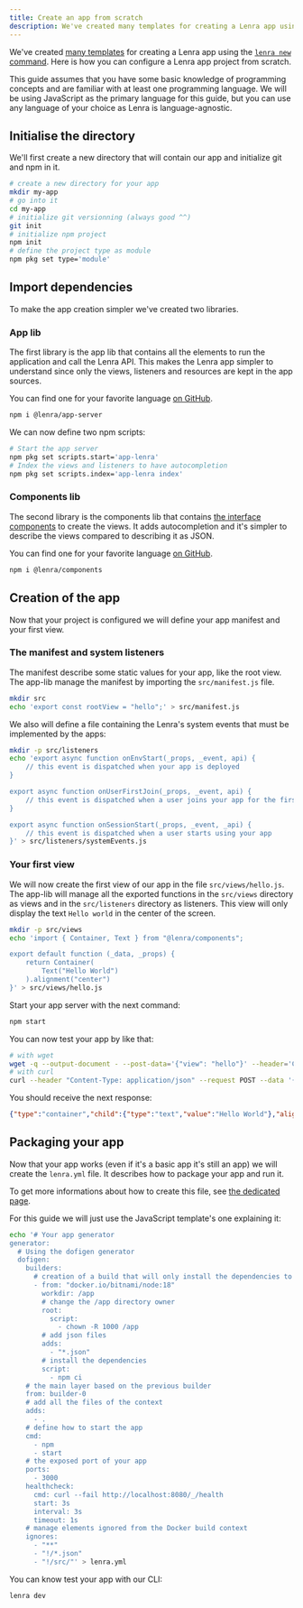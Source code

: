 ```yaml
---
title: Create an app from scratch
description: We've created many templates for creating a Lenra app using the 'lenra new' command but this guide explain how to create one from scratch.
---
```


We've created [many templates](../getting-started/create-project.html#createwithyourfavoritelanguage) for creating a Lenra app using the [`lenra new` command](/references/cli/commands/new.html).
Here is how you can configure a Lenra app project from scratch.

This guide assumes that you have some basic knowledge of programming concepts and are familiar with at least one programming language.
We will be using JavaScript as the primary language for this guide, but you can use any language of your choice as Lenra is language-agnostic.

## Initialise the directory

We'll first create a new directory that will contain our app and initialize git and npm in it.

```bash
# create a new directory for your app
mkdir my-app
# go into it
cd my-app
# initialize git versionning (always good ^^)
git init
# initialize npm project
npm init
# define the project type as module
npm pkg set type='module'
```

## Import dependencies

To make the app creation simpler we've created two libraries.

### App lib

The first library is the app lib that contains all the elements to run the application and call the Lenra API.
This makes the Lenra app simpler to understand since only the views, listeners and resources are kept in the app sources.

You can find one for your favorite language [on GitHub](https://github.com/search?q=topic%3Aapp-lib+topic%3Alenra&type=Repositories).

```bash
npm i @lenra/app-server
```

We can now define two npm scripts:
```bash
# Start the app server
npm pkg set scripts.start='app-lenra'
# Index the views and listeners to have autocompletion
npm pkg set scripts.index='app-lenra index'
```


### Components lib

The second library is the components lib that contains [the interface components](../references/components-api/components/) to create the views.
It adds autocompletion and it's simpler to describe the views compared to describing it as JSON.

You can find one for your favorite language [on GitHub](https://github.com/search?q=topic%3Acomponents-lib+topic%3Alenra&type=Repositories).

```bash
npm i @lenra/components
```

## Creation of the app

Now that your project is configured we will define your app manifest and your first view.

### The manifest and system listeners

The manifest describe some static values for your app, like the root view.
The app-lib manage the manifest by importing the `src/manifest.js` file.

```bash
mkdir src
echo 'export const rootView = "hello";' > src/manifest.js
```

We also will define a file containing the Lenra's system events that must be implemented by the apps:

```bash
mkdir -p src/listeners
echo 'export async function onEnvStart(_props, _event, api) {
    // this event is dispatched when your app is deployed
}

export async function onUserFirstJoin(_props, _event, api) {
    // this event is dispatched when a user joins your app for the first time
}

export async function onSessionStart(_props, _event, _api) {
    // this event is dispatched when a user starts using your app
}' > src/listeners/systemEvents.js
```

### Your first view

We will now create the first view of our app in the file `src/views/hello.js`.
The app-lib will manage all the exported functions in the `src/views` directory as views and in the `src/listeners` directory as listeners.
This view will only display the text `Hello world` in the center of the screen.

```bash
mkdir -p src/views
echo 'import { Container, Text } from "@lenra/components";

export default function (_data, _props) {
    return Container(
        Text("Hello World")
    ).alignment("center")
}' > src/views/hello.js
```

Start your app server with the next command:

```bash
npm start
```

You can now test your app by like that:

```bash
# with wget
wget -q --output-document - --post-data='{"view": "hello"}' --header='Content-Type:application/json' http://localhost:3000/
# with curl
curl --header "Content-Type: application/json" --request POST --data '{"view": "hello"}' http://localhost:3000/
```

You should receive the next response:
```json
{"type":"container","child":{"type":"text","value":"Hello World"},"alignment":"center"}
```

## Packaging your app

Now that your app works (even if it's a basic app it's still an app) we will create the `lenra.yml` file.
It describes how to package your app and run it.

To get more informations about how to create this file, see [the dedicated page](../references/cli/config-file.html).

For this guide we will just use the JavaScript template's one explaining it:

```bash
echo '# Your app generator
generator:
  # Using the dofigen generator
  dofigen:
    builders:
      # creation of a build that will only install the dependencies to keep some cache
      - from: "docker.io/bitnami/node:18"
        workdir: /app
        # change the /app directory owner
        root:
          script:
            - chown -R 1000 /app
        # add json files
        adds:
          - "*.json"
        # install the dependencies
        script:
          - npm ci
    # the main layer based on the previous builder
    from: builder-0
    # add all the files of the context
    adds:
      - .
    # define how to start the app
    cmd:
      - npm
      - start
    # the exposed port of your app
    ports:
      - 3000
    healthcheck:
      cmd: curl --fail http://localhost:8080/_/health
      start: 3s
      interval: 3s
      timeout: 1s
    # manage elements ignored from the Docker build context
    ignores:
      - "**"
      - "!/*.json"
      - "!/src/"' > lenra.yml
```

You can know test your app with our CLI:

```bash
lenra dev
```
